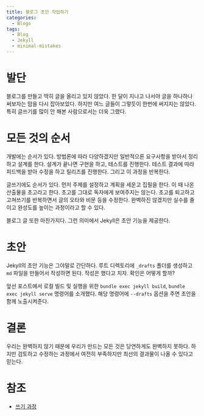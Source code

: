 ```yaml
---
title: 블로그 초안 작업하기
categories:
  - Blogs
tags:
  - Blog
  - Jekyll
  - minimal-mistakes
---
```


# 발단
블로그를 만들고 딱히 글을 올리고 있지 않았다. 한 달이 지나고 나서야 글을 하나하나 써보자는 맘을 다시 잡아보았다. 하지만 여느 글들이 그렇듯이 한번에 써지지는 않았다. 특히 글쓰기를 많이 안 해본 사람으로서는 더욱 그랬다.

# 모든 것의 순서
개발에는 순서가 있다. 방법론에 따라 다양하겠지만 일반적으론 요구사항을 받아서 정리하고 설계를 한다. 설계가 끝나면 구현을 하고, 테스트를 진행한다. 테스트 결과에 따라 피드백을 받아 수정을 하고 릴리즈를 진행한다. 그리고 이 과정을 반복한다.

글쓰기에도 순서가 있다. 먼저 주제를 설정하고 계획을 세운고 집필을 한다. 이 때 나온 산출물을 초고라고 한다. 초고를 그대로 독자에게 보여주지는 않는다. 초고를 퇴고하고 고쳐쓰기를 반복하면서 글의 오타와 비문 등을 수정한다. 완벽하진 않겠지만 실수를 줄이고 완성도를 높이는 과정이라고 할 수 있다.

블로그 글 또한 마찬가지다. 그런 의미에서 Jekyll은 초안 기능을 제공한다.

# 초안
Jekyll의 초안 기능은 그야말로 간단하다. 루트 디렉토리에 `_drafts` 폴더를 생성하고 `md` 파일을 만들어서 작성하면 된다. 작성은 했다고 치자. 확인은 어떻게 할까?

앞선 포스트에서 로컬 빌드 및 실행을 위한 `bundle exec jekyll build`, `bundle exec jekyll serve` 명령어를 소개했다. 해당 명령어에 `--drafts` 옵션을 주면 초안을 함께 노출시켜준다.

# 결론
우리는 완벽하지 않기 때문에 우리가 만드는 모든 것은 당연하게도 완벽하지 못하다. 하지만 검토하고 수정하는 과정에서 여전히 부족하지만 최선의 결과물이 나올 수 있다고 믿는다.

# 참조
- [쓰기 과정](https://ko.wikipedia.org/wiki/%EC%93%B0%EA%B8%B0_%EA%B3%BC%EC%A0%95)